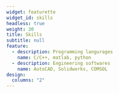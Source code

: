```yaml
---
widget: featurette
widget_id: skills
headless: true
weight: 30
title: Skills
subtitle: null
feature:
  - description: Programming langurages
    name: C/C++, matlab, python
  - description: Engineering softwares
    name: AutoCAD, Solidworks, COMSOL
design:
  columns: "2"
---
```

